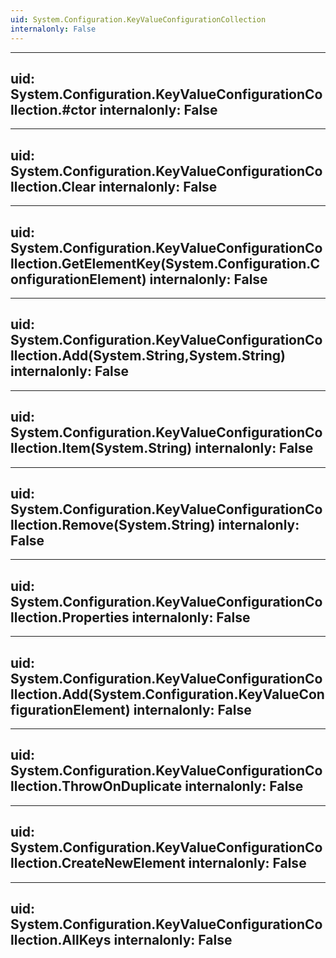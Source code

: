 ```yaml
---
uid: System.Configuration.KeyValueConfigurationCollection
internalonly: False
---
```


---
uid: System.Configuration.KeyValueConfigurationCollection.#ctor
internalonly: False
---

---
uid: System.Configuration.KeyValueConfigurationCollection.Clear
internalonly: False
---

---
uid: System.Configuration.KeyValueConfigurationCollection.GetElementKey(System.Configuration.ConfigurationElement)
internalonly: False
---

---
uid: System.Configuration.KeyValueConfigurationCollection.Add(System.String,System.String)
internalonly: False
---

---
uid: System.Configuration.KeyValueConfigurationCollection.Item(System.String)
internalonly: False
---

---
uid: System.Configuration.KeyValueConfigurationCollection.Remove(System.String)
internalonly: False
---

---
uid: System.Configuration.KeyValueConfigurationCollection.Properties
internalonly: False
---

---
uid: System.Configuration.KeyValueConfigurationCollection.Add(System.Configuration.KeyValueConfigurationElement)
internalonly: False
---

---
uid: System.Configuration.KeyValueConfigurationCollection.ThrowOnDuplicate
internalonly: False
---

---
uid: System.Configuration.KeyValueConfigurationCollection.CreateNewElement
internalonly: False
---

---
uid: System.Configuration.KeyValueConfigurationCollection.AllKeys
internalonly: False
---
